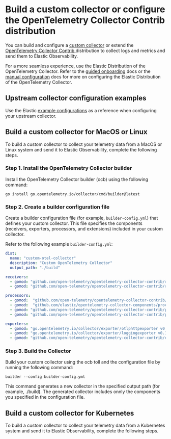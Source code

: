 # Build a custom collector or configure the OpenTelemetry Collector Contrib distribution

You can build and configure a [custom collector](https://opentelemetry.io/docs/collector/custom-collector/) or extend the [OpenTelemetry Collector Contrib ](https://github.com/open-telemetry/opentelemetry-collector-contrib) distribution to collect logs and metrics and send them to Elastic Observability.

For a more seamless experience, use the Elastic Distribution of the OpenTelemetry Collector.
Refer to the [guided onboarding](guided-onboarding.md) docs or the [manual configuration](manual-configuration.md) docs for more on configuring the Elastic Distribution of the OpenTelemetry Collector.

## Upstream collector configuration examples

Use the Elastic [example configurations](https://github.com/elastic/elastic-agent/tree/main/internal/pkg/otel/samples) as a reference when configuring your upstream collector.

## Build a custom collector for MacOS or Linux

To build a custom collector to collect your telemetry data from a MacOS or Linux system and send it to Elastic Observability, complete the following steps.

### Step 1. Install the OpenTelemetry Collector builder
Install the OpenTelemetry Collector builder (ocb) using the following command:

`go install go.opentelemetry.io/collector/cmd/builder@latest
`

### Step 2. Create a builder configuration file
Create a builder configuration file (for example, `builder-config.yml`) that defines your custom collector. This file specifies the components (receivers, exporters, processors, and extensions) included in your custom collector.

Refer to the following example `builder-config.yml`:

``` yaml
dist:
  name: "custom-otel-collector"
  description: "Custom OpenTelemetry Collector"
  output_path: "./build"

receivers:
  - gomod: "github.com/open-telemetry/opentelemetry-collector-contrib/receiver/hostmetricsreceiver v0.103.0"
  - gomod: "github.com/open-telemetry/opentelemetry-collector-contrib/receiver/filelogreceiver v0.103.0"

processors:
  - gomod:  "github.com/open-telemetry/opentelemetry-collector-contrib/processor/resourcedetectionprocessor v0.103.0"
  - gomod:  "github.com/elastic/opentelemetry-collector-components/processor/elasticinframetricsprocessor v0.5.1"
  - gomod: "github.com/open-telemetry/opentelemetry-collector-contrib/processor/resourceprocessor v0.103.0"
  - gomod: "github.com/open-telemetry/opentelemetry-collector-contrib/processor/attributesprocessor v0.103.0"

exporters:
  - gomod: "go.opentelemetry.io/collector/exporter/otlphttpexporter v0.103.0"
  - gomod: "go.opentelemetry.io/collector/exporter/loggingexporter v0.103.0"
  - gomod: "github.com/open-telemetry/opentelemetry-collector-contrib/exporter/elasticsearchexporter v0.103.0"

```

### Step 3. Build the Collector
Build your custom collector using the ocb toll and the configuration file by running the following command:

`builder --config builder-config.yml`

This command generates a new collector in the specified output path (for example, ./build). The generated collector includes onnly the components you specified in the configuration file.

## Build a custom collector for Kubernetes

To build a custom collector to collect your telemetry data from a Kubernetes system and send it to Elastic Observability, complete the following steps.